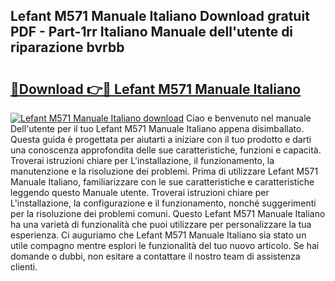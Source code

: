 ## Lefant M571 Manuale Italiano Download gratuit PDF - Part-1rr Italiano Manuale dell'utente di riparazione bvrbb

# <h2><a href="http://df9zohu.blite.top/?on=Lefant+M571+Manuale+Italiano">🔗Download 👉🔴 Lefant M571 Manuale Italiano</a></h2>

[![Lefant M571 Manuale Italiano download](https://i.imgur.com/lujVjoI.png)](http://df9zohu.blite.top/?on=Lefant+M571+Manuale+Italiano)
Ciao e benvenuto nel manuale Dell'utente per il tuo Lefant M571 Manuale Italiano appena disimballato. Questa guida è progettata per aiutarti a iniziare con il tuo prodotto e darti una conoscenza approfondita delle sue caratteristiche, funzioni e capacità. Troverai istruzioni chiare per L'installazione, il funzionamento, la manutenzione e la risoluzione dei problemi. Prima di utilizzare Lefant M571 Manuale Italiano, familiarizzare con le sue caratteristiche e caratteristiche leggendo questo Manuale utente. Troverai istruzioni chiare per L'installazione, la configurazione e il funzionamento, nonché suggerimenti per la risoluzione dei problemi comuni. Questo Lefant M571 Manuale Italiano ha una varietà di funzionalità che puoi utilizzare per personalizzare la tua esperienza. Ci auguriamo che Lefant M571 Manuale Italiano sia stato un utile compagno mentre esplori le funzionalità del tuo nuovo articolo. Se hai domande o dubbi, non esitare a contattare il nostro team di assistenza clienti.

